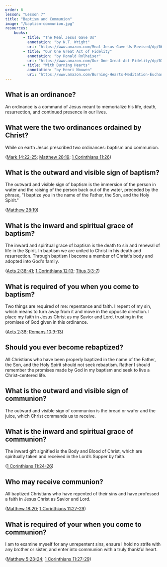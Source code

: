```yaml
---
order: 6
lesson: "Lesson 7"
title: "Baptism and Communion"
image: "/baptism-communion.jpg"
resources:
    books:
        - title: "The Meal Jesus Gave Us"
          annotation: "by N.T. Wright"
          uri: "https://www.amazon.com/Meal-Jesus-Gave-Us-Revised/dp/0664261299"
        - title: "Our One Great Act of Fidelity"
          annotation: "by Ronald Rolheiser"
          uri: "https://www.amazon.com/Our-One-Great-Act-Fidelity/dp/0307887049"
        - title: "With Burning Hearts"
          annotation: "by Henri Nouwen"
          uri: "https://www.amazon.com/Burning-Hearts-Meditation-Eucharistic-Life/dp/1626982104"
---
```


## What is an ordinance?

An ordinance is a command of Jesus meant to memorialize his life, death, resurrection, and continued presence in our lives.

## What were the two ordinances ordained by Christ?

While on earth Jesus prescribed two ordinances: baptism and communion.

([Mark 14:22-25](https://www.biblegateway.com/passage/?search=Mark%2014:22-25&version=NIV); [Matthew 28:19](https://www.biblegateway.com/passage/?search=Matthew%2028:19&version=NIV); [1 Corinthians 11:26](https://www.biblegateway.com/passage/?search=1%20Corinthians%2011:26&version=NIV))

## What is the outward and visible sign of baptism?

The outward and visible sign of baptism is the immersion of the person in water and the raising of the person back out of the water, preceded by the phrase, "I baptize you in the name of the Father, the Son, and the Holy Spirit."

([Matthew 28:19](https://www.biblegateway.com/passage/?search=Matthew%2028:19&version=NIV))

## What is the inward and spiritual grace of baptism?

The inward and spiritual grace of baptism is the death to sin and renewal of life in the Spirit. In baptism we are united to Christ in his death and resurrection. Through baptism I become a member of Christ's body and adopted into God's family.

([Acts 2:38-41](https://www.biblegateway.com/passage/?search=Acts%202:38-41&version=NIV); [1 Corinthians 12:13](https://www.biblegateway.com/passage/?search=1%20Corinthians%2012:13&version=NIV); [Titus 3:3-7](https://www.biblegateway.com/passage/?search=Titus%203:3-7&version=NIV))

## What is required of you when you come to baptism?

Two things are required of me: repentance and faith. I repent of my sin, which means to turn away from it and move in the opposite direction. I place my faith in Jesus Christ as my Savior and Lord, trusting in the promises of God given in this ordinance.

([Acts 2:38](https://www.biblegateway.com/passage/?search=Acts%202:38&version=NIV); [Romans 10:9-13](https://www.biblegateway.com/passage/?search=Romans%2010:9-13&version=NIV))

## Should you ever become rebaptized?

All Christians who have been properly baptized in the name of the Father, the Son, and the Holy Spirit should not seek rebaptism. Rather I should remember the promises made by God in my baptism and seek to live a Christ-centered life.

## What is the outward and visible sign of communion?

The outward and visible sign of communion is the bread or wafer and the juice, which Christ commands us to receive.

## What is the inward and spiritual grace of communion?

The inward gift signified is the Body and Blood of Christ, which are spiritually taken and received in the Lord’s Supper by faith.

([1 Corinthians 11:24-26](https://www.biblegateway.com/passage/?search=1%20Corinthians%2011:24-26&version=NIV))

## Who may receive communion?

All baptized Christians who have repented of their sins and have professed a faith in Jesus Christ as Savior and Lord.

([Matthew 18:20](https://www.biblegateway.com/passage/?search=Matthew%2018:20&version=NIV); [1 Corinthians 11:27-29](https://www.biblegateway.com/passage/?search=1%20Corinthians%2011:27-29&version=NIV))

## What is required of your when you come to communion?

I am to examine myself for any unrepentent sins, ensure I hold no strife with any brother or sister, and enter into communion with a truly thankful heart.

([Matthew 5:23-24](https://www.biblegateway.com/passage/?search=Matthew%205:23-24&version=NIV); [1 Corinthians 11:27-29](https://www.biblegateway.com/passage/?search=1%20Corinthians%2011:27-29&version=NIV))
